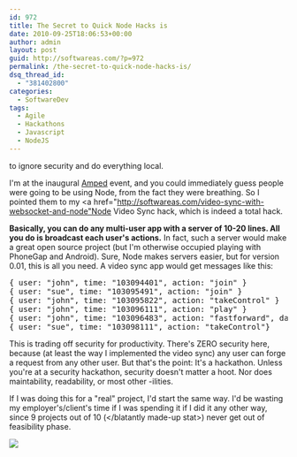 ```yaml
---
id: 972
title: The Secret to Quick Node Hacks is
date: 2010-09-25T18:06:53+00:00
author: admin
layout: post
guid: http://softwareas.com/?p=972
permalink: /the-secret-to-quick-node-hacks-is/
dsq_thread_id:
  - "381402800"
categories:
  - SoftwareDev
tags:
  - Agile
  - Hackathons
  - Javascript
  - NodeJS
---
```

to ignore security and do everything local.

I'm at the inaugural <a href="http://ampedweb.org/">Amped</a> event, and you could immediately guess people were going to be using Node, from the fact they were breathing. So I pointed them to my <a href="http://softwareas.com/video-sync-with-websocket-and-node"Node Video Sync hack</a>, which is indeed a total hack.

<strong>Basically, you can do any multi-user app with a server of 10-20 lines. All you do is broadcast each user's actions.</strong> In fact, such a server would make a great open source project (but I'm otherwise occupied playing with PhoneGap and Android). Sure, Node makes servers easier, but for version 0.01, this is all you need. A video sync app would get messages like this:

<pre>
{ user: "john", time: "103094401", action: "join" }
{ user: "sue", time: "103095491", action: "join" }
{ user: "john", time: "103095822", action: "takeControl" }
{ user: "john", time: "103096111", action: "play" }
{ user: "john", time: "103096483", action: "fastforward", data: { position: 2.12 } }
{ user: "sue", time: "103098111", action: "takeControl"}
</pre>

This is trading off security for productivity. There's ZERO security here, because (at least the way I implemented the video sync) any user can forge a request from any other user. But that's the point: It's a hackathon. Unless you're at a security hackathon, security doesn't matter a hoot. Nor does maintability, readability, or most other -ilities.

If I was doing this for a "real" project, I'd start the same way. I'd be wasting my employer's/client's time if I was spending it if I did it any other way, since 9 projects out of 10 (&lt;/blatantly made-up stat&gt;) never get out of feasibility phase.

<img src="http://picupper.com/2010/09/25/logo.png"></img>